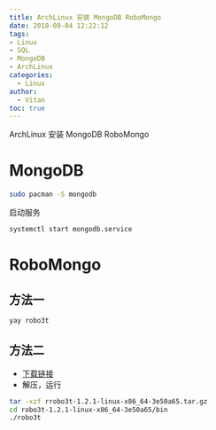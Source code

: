 ```yaml
---
title: ArchLinux 安装 MongoDB RoboMongo
date: 2018-09-04 12:22:12
tags:
- Linux
- SQL
- MongoDB
- ArchLinux
categories:
  - Linux
author:
  - Vitan
toc: true
---
```

ArchLinux 安装 MongoDB RoboMongo
<!--more-->
# MongoDB
```sh
sudo pacman -S mongodb
```
启动服务
```sh
systemctl start mongodb.service
```

# RoboMongo
## 方法一
```sh
yay robo3t
```
  
## 方法二
- [下载链接](https://robomongo.org/download)
- 解压，运行

```sh
tar -xzf rrobo3t-1.2.1-linux-x86_64-3e50a65.tar.gz
cd robo3t-1.2.1-linux-x86_64-3e50a65/bin
./robo3t
```
